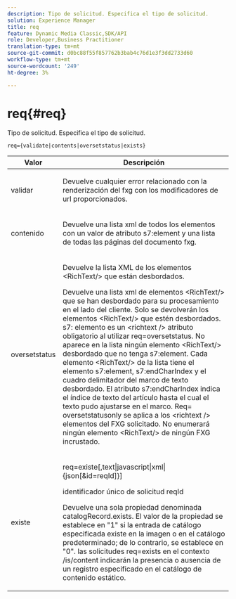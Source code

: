 ```yaml
---
description: Tipo de solicitud. Especifica el tipo de solicitud.
solution: Experience Manager
title: req
feature: Dynamic Media Classic,SDK/API
role: Developer,Business Practitioner
translation-type: tm+mt
source-git-commit: d0bc88f55f857762b3bab4c76d1e3f3dd2733d60
workflow-type: tm+mt
source-wordcount: '249'
ht-degree: 3%

---
```



# req{#req}

Tipo de solicitud. Especifica el tipo de solicitud.

`req={validate|contents|oversetstatus|exists}`

<table id="table_F39239E5244746DB9F253BB0D5E85D54"> 
 <thead> 
  <tr> 
   <th colname="col1" class="entry"> Valor </th> 
   <th colname="col2" class="entry"> Descripción </th> 
  </tr> 
 </thead>
 <tbody> 
  <tr> 
   <td colname="col1"> <p> <span class="codeph"> validar</span> </p> </td> 
   <td colname="col2"> <p> Devuelve cualquier error relacionado con la renderización del fxg con los modificadores de url proporcionados. </p> </td> 
  </tr> 
  <tr> 
   <td colname="col1"> <p> <span class="codeph"> contenido</span> </p> </td> 
   <td colname="col2"> <p> Devuelve una lista xml de todos los elementos con un valor de atributo <span class="codeph"> s7:element</span> y una lista de todas las páginas del documento fxg. </p> </td> 
  </tr> 
  <tr> 
   <td colname="col1"> <p> <span class="codeph"> oversetstatus</span> </p> </td> 
   <td colname="col2"> <p>Devuelve la lista XML de los elementos <span class="codeph"> &lt;RichText/&gt;</span> que están desbordados. </p> <p>Devuelve una lista xml de elementos <span class="+ topic/ph pr-d/codeph codeph"> &lt;RichText/&gt;</span> que se han desbordado para su procesamiento en el lado del cliente. Solo se devolverán los elementos <span class="+ topic/ph pr-d/codeph codeph"> &lt;RichText/&gt;</span> que estén desbordados. <span class="+ topic/ph pr-d/codeph codeph"> s7:</span> elemento es un  <span class="+ topic/ph pr-d/codeph codeph"> &lt;richtext /&gt;</span> atributo obligatorio al utilizar  <span class="+ topic/ph pr-d/codeph codeph"> req=oversetstatus</span>. No aparece en la lista ningún elemento <span class="+ topic/ph pr-d/codeph codeph"> &lt;RichText/&gt;</span> desbordado que no tenga <span class="+ topic/ph pr-d/codeph codeph"> s7:element</span>. Cada elemento <span class="+ topic/ph pr-d/codeph codeph"> &lt;RichText/&gt;</span> de la lista tiene el elemento <span class="+ topic/ph pr-d/codeph codeph"> s7:element</span>, <span class="+ topic/ph pr-d/codeph codeph"> s7:endCharIndex</span> y el cuadro delimitador del marco de texto desbordado. El atributo <span class="+ topic/ph pr-d/codeph codeph"> s7:endCharIndex</span> indica el índice de texto del artículo hasta el cual el texto pudo ajustarse en el marco. <span class="+ topic/ph pr-d/codeph codeph"> Req=</span> oversetstatusonly se aplica a los  <span class="+ topic/ph pr-d/codeph codeph"> &lt;richtext /&gt;</span> elementos del FXG solicitado. No enumerará ningún elemento <span class="+ topic/ph pr-d/codeph codeph"> &lt;RichText/&gt;</span> de ningún FXG incrustado. </p> </td> 
  </tr> 
  <tr> 
   <td colname="col1"> <p> <span class="codeph"> existe</span> </p> </td> 
   <td colname="col2"> <p> <span class="codeph"> req=existe[,text|javascript|xml|{json[&amp;id=reqId]}]</span> </p> <p>identificador único de solicitud reqId </p> <p>Devuelve una sola propiedad denominada catalogRecord.exists. El valor de la propiedad se establece en "1" si la entrada de catálogo especificada existe en la imagen o en el catálogo predeterminado; de lo contrario, se establece en "0". las solicitudes req=exists en el contexto /is/content indicarán la presencia o ausencia de un registro especificado en el catálogo de contenido estático. </p> </td> 
  </tr> 
 </tbody> 
</table>

